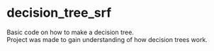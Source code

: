 # decision_tree_srf

Basic code on how to make a decision tree.   
Project was made to gain understanding of how decision trees work.
